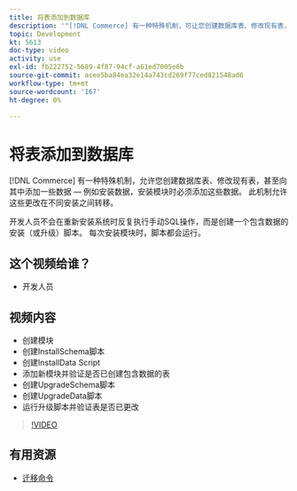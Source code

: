 ```yaml
---
title: 将表添加到数据库
description: '"[!DNL Commerce] 有一种特殊机制，可让您创建数据库表、修改现有表，甚至向其中添加一些数据。”'
topic: Development
kt: 5613
doc-type: video
activity: use
exl-id: fb222752-5689-4f87-94cf-a61ed7005e6b
source-git-commit: acee5ba84ea32e14a743cd269f77ced821548ad6
workflow-type: tm+mt
source-wordcount: '167'
ht-degree: 0%

---
```


# 将表添加到数据库

[!DNL Commerce] 有一种特殊机制，允许您创建数据库表、修改现有表，甚至向其中添加一些数据 — 例如安装数据，安装模块时必须添加这些数据。 此机制允许这些更改在不同安装之间转移。

开发人员不会在重新安装系统时反复执行手动SQL操作，而是创建一个包含数据的安装（或升级）脚本。 每次安装模块时，脚本都会运行。

## 这个视频给谁？

- 开发人员

## 视频内容

- 创建模块
- 创建InstallSchema脚本
- 创建InstallData Script
- 添加新模块并验证是否已创建包含数据的表
- 创建UpgradeSchema脚本
- 创建UpgradeData脚本
- 运行升级脚本并验证表是否已更改

>[!VIDEO](https://video.tv.adobe.com/v/35791?quality=12&learn=on)

## 有用资源

- [迁移命令](https://devdocs.magento.com/guides/v2.4/extension-dev-guide/declarative-schema/migration-commands.html)
